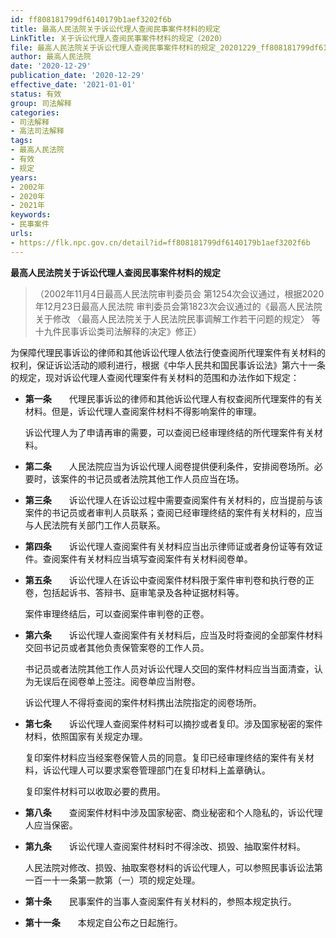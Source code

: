 ```yaml
---
id: ff808181799df6140179b1aef3202f6b
title: 最高人民法院关于诉讼代理人查阅民事案件材料的规定
LinkTitle: 关于诉讼代理人查阅民事案件材料的规定（2020）
file: 最高人民法院关于诉讼代理人查阅民事案件材料的规定_20201229_ff808181799df6140179b1aef3202f6b.doc
author: 最高人民法院
date: '2020-12-29'
publication_date: '2020-12-29'
effective_date: '2021-01-01'
status: 有效
group: 司法解释
categories:
- 司法解释
- 高法司法解释
tags:
- 最高人民法院
- 有效
- 规定
years:
- 2002年
- 2020年
- 2021年
keywords:
- 民事案件
urls:
- https://flk.npc.gov.cn/detail?id=ff808181799df6140179b1aef3202f6b
---
```


**最高人民法院关于诉讼代理人查阅民事案件材料的规定**

> （2002年11月4日最高人民法院审判委员会
> 第1254次会议通过，根据2020年12月23日最高人民法院
> 审判委员会第1823次会议通过的《最高人民法院关于修改
> 〈最高人民法院关于人民法院民事调解工作若干问题的规定〉
> 等十九件民事诉讼类司法解释的决定》修正）

为保障代理民事诉讼的律师和其他诉讼代理人依法行使查阅所代理案件有关材料的权利，保证诉讼活动的顺利进行，根据《中华人民共和国民事诉讼法》第六十一条的规定，现对诉讼代理人查阅代理案件有关材料的范围和办法作如下规定：

- **第一条**　　代理民事诉讼的律师和其他诉讼代理人有权查阅所代理案件的有关材料。但是，诉讼代理人查阅案件材料不得影响案件的审理。

  诉讼代理人为了申请再审的需要，可以查阅已经审理终结的所代理案件有关材料。

- **第二条**　　人民法院应当为诉讼代理人阅卷提供便利条件，安排阅卷场所。必要时，该案件的书记员或者法院其他工作人员应当在场。

- **第三条**　　诉讼代理人在诉讼过程中需要查阅案件有关材料的，应当提前与该案件的书记员或者审判人员联系；查阅已经审理终结的案件有关材料的，应当与人民法院有关部门工作人员联系。

- **第四条**　　诉讼代理人查阅案件有关材料应当出示律师证或者身份证等有效证件。查阅案件有关材料应当填写查阅案件有关材料阅卷单。

- **第五条**　　诉讼代理人在诉讼中查阅案件材料限于案件审判卷和执行卷的正卷，包括起诉书、答辩书、庭审笔录及各种证据材料等。

  案件审理终结后，可以查阅案件审判卷的正卷。

- **第六条**　　诉讼代理人查阅案件有关材料后，应当及时将查阅的全部案件材料交回书记员或者其他负责保管案卷的工作人员。

  书记员或者法院其他工作人员对诉讼代理人交回的案件材料应当当面清查，认为无误后在阅卷单上签注。阅卷单应当附卷。

  诉讼代理人不得将查阅的案件材料携出法院指定的阅卷场所。

- **第七条**　　诉讼代理人查阅案件材料可以摘抄或者复印。涉及国家秘密的案件材料，依照国家有关规定办理。

  复印案件材料应当经案卷保管人员的同意。复印已经审理终结的案件有关材料，诉讼代理人可以要求案卷管理部门在复印材料上盖章确认。

  复印案件材料可以收取必要的费用。

- **第八条**　　查阅案件材料中涉及国家秘密、商业秘密和个人隐私的，诉讼代理人应当保密。

- **第九条**　　诉讼代理人查阅案件材料时不得涂改、损毁、抽取案件材料。

  人民法院对修改、损毁、抽取案卷材料的诉讼代理人，可以参照民事诉讼法第一百一十一条第一款第（一）项的规定处理。

- **第十条**　　民事案件的当事人查阅案件有关材料的，参照本规定执行。

- **第十一条**　　本规定自公布之日起施行。
